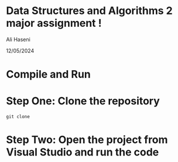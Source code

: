 # Data Structures and Algorithms 2 major assignment !

Ali Haseni

12/05/2024

# Compile and Run

# Step One: Clone the repository

```
git clone

```

# Step Two: Open the project from Visual Studio and run the code
